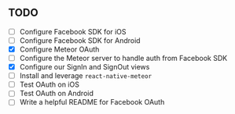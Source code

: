## TODO

- [ ] Configure Facebook SDK for iOS
- [ ] Configure Facebook SDK for Android
- [x] Configure Meteor OAuth
- [ ] Configure the Meteor server to handle auth from Facebook SDK
- [x] Configure our SignIn and SignOut views
- [ ] Install and leverage `react-native-meteor`
- [ ] Test OAuth on iOS
- [ ] Test OAuth on Android
- [ ] Write a helpful README for Facebook OAuth

